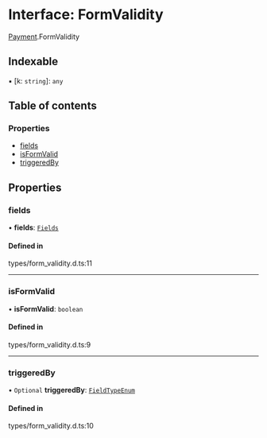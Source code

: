 # Interface: FormValidity

[Payment](../wiki/Payment).FormValidity

## Indexable

▪ [k: `string`]: `any`

## Table of contents

### Properties

- [fields](../wiki/Payment.FormValidity#fields)
- [isFormValid](../wiki/Payment.FormValidity#isformvalid)
- [triggeredBy](../wiki/Payment.FormValidity#triggeredby)

## Properties

### fields

• **fields**: [`Fields`](../wiki/Payment.Fields)

#### Defined in

types/form_validity.d.ts:11

___

### isFormValid

• **isFormValid**: `boolean`

#### Defined in

types/form_validity.d.ts:9

___

### triggeredBy

• `Optional` **triggeredBy**: [`FieldTypeEnum`](../wiki/Payment#fieldtypeenum)

#### Defined in

types/form_validity.d.ts:10
